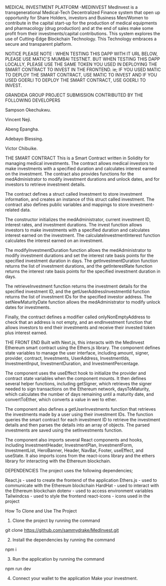 MEDICAL INVESTMENT PLATFORM -MEDINVEST
MedInvest is a transgenerational Medical-Tech Decentralized Finance system that open up opportunity for Share Holders, investors and Business Men/Women to contribute in the capital start-up for the production of medical equipments and pharmacology (drug production) and at the end of sales make some profit from their investments/capital contributions. This system explores the use of Cutting-Edge Blockchain Technology. This Technology embraces a secure and transparent platform.


NOTICE
PLEASE NOTE : WHEN TESTING THIS DAPP WITH IT URL BELOW, PLEASE USE MATIC'S MUMBAI TESTNET. BUT WHEN TESTING THIS DAPP LOCALLY, PLEASE USE THE SAME TOKEN YOU USED IN DEPLOYING THE SMART CONTRACT TO INVEST IN THE FRONTEND. ie; IF YOU USED MATIC TO DEPLOY THE SMART CONTRACT, USE MATIC TO INVEST AND IF YOU USED GOERLI TO DEPLOY THE SMART CONTRACT, USE GOERLI TO INVEST.

GRANDIDA GROUP PROJECT SUBMISSION CONTRIBUTED BY THE FOLLOWING DEVELOPERS

Sampson Okechukwu.

Vincent Neji.

Abeng Epangha.

Adebayo Blessing.

Victor Chibuike.

THE SMART CONTRACT
This is a Smart Contract written in Solidity for managing medical investments. The contract allows medical investors to make investments with a specified duration and calculates interest earned on the investment. The contract also provides functions for the medAdministrator to modify investment durations and unlock dates, and for investors to retrieve investment details.

The contract defines a struct called Investment to store investment information, and creates an instance of this struct called investment. The contract also defines public variables and mappings to store investment-related data.

The constructor initializes the medAdministrator, current investment ID, interest rates, and investment durations. The invest function allows investors to make investments with a specified duration and calculates interest earned on the investment. The calculateInvestmentInterest function calculates the interest earned on an investment.

The modifyInvestmentDuration function allows the medAdministrator to modify investment durations and set the interest rate basis points for the specified investment duration in days. The getInvestmentDuration function returns the list of investment durations, and the getInterestRate function returns the interest rate basis points for the specified investment duration in days.

The retrieveInvestment function returns the investment details for the specified investment ID, and the getUserAddressInvestmentId function returns the list of investment IDs for the specified investor address. The setNewMaturityDate function allows the medAdministrator to modify unlock dates for investments.

Finally, the contract defines a modifier called onlyNonEmptyAddress to check that an address is not empty, and an endInvestment function that allows investors to end their investments and receive their invested token plus interest earned.


THE FRONT END
Built with Next.js, this interacts with the MedInvest Ethereum smart contract using the Ethers.js library. The component defines state variables to manage the user interface, including amount, signer, provider, contract, Investments, UserAddress, InvestmentIds, InvestmentInput, InvestmentDuration, and InvestmentPercentage.

The component uses the useEffect hook to initialize the provider and contract state variables when the component mounts. It then defines several helper functions, including getSigner, which retrieves the signer needed to sign transactions on the Ethereum network, daysToMaturity, which calculates the number of days remaining until a maturity date, and convertToEther, which converts a value in wei to ether.

The component also defines a getUserInvestments function that retrieves the investments made by a user using their investment IDs. The function queries the smart contract for each investment ID to retrieve the investment details and then parses the details into an array of objects. The parsed investments are saved using the setInvestments function.

The component also imports several React components and hooks, including InvestmentHeader, InvestmentPlan, InvestmentForm, InvestmentList, HeroBanner, Header, NavBar, Footer, useEffect, and useState. It also imports icons from the react-icons library and the ethers library for interacting with the Ethereum blockchain.


DEPENDENCIES
The project uses the following dependencies;

React.js - used to create the frontend of the application
Ethers.js - used to communicate with the Ethereum blockchain
HardHat - used to interact with the Ethereum blockchain
dotenv - used to access environment variables
Tailwindcss - used to style the frontend
react-icons - icons used in the project


How To Clone and Use The Project
1. Clone the project by running the command

 git clone https://github.com/sammydrake/MedInvest.git
 
 
2. Install the dependencies by running the command

 npm i
 
 
3. Run the application by running the command

 npm run dev
 
 
4. Connect your wallet to the application Make your investment.
